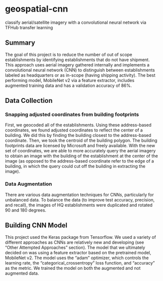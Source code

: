 # geospatial-cnn
classify aerial/satellite imagery with a convolutional neural network via TFHub transfer learning

## Summary
The goal of this project is to reduce the number of out of scope establishments by identifying establishments that do not have shipment. This approach uses aerial imagery gathered internally and implements a convolutional neural network (CNN) to distinguish between establishments labeled as headquarters or as in-scope (having shipping activity). The best performing model, MobileNet v2 via a feature extractor, includes augmented training data and has a validation accuracy of 86%. 

## Data Collection
### Snapping adjusted coordinates from building footprints
First, we geocoded all of the establishments. Using these address-based coordinates, we found adjusted coordinates to reflect the center of a building. We did this by finding the building closest to the address-based coordinate. Then, we took the centroid of the building polygon. The building footprints data are licensed by Microsoft and freely available. 
With the new set of coordinates, we are able to more accurately query the aerial imagery to obtain an image with the building of the establishment at the center of the image (as opposed to the address-based coordinate refer to the edge of a building, in which the query could cut off the building in extracting the image).

### Data Augmentation
There are various data augmentation techniques for CNNs, particularly for unbalanced data. To balance the data (to improve test accuracy, precision, and recall), the images of HQ establishments were duplicated and rotated 90 and 180 degrees.

## Building CNN Model
This project used the Keras package from Tensorflow. We used a variety of different approaches as CNNs are relatively new and developing (see “Other Attempted Approaches” section). The model that we ultimately decided on was using a feature extractor based on the pretrained model, MobileNet v2.
The model uses the “adam” optimizer, which controls the learning rate, the “categorical_crossentropy” loss function, and “accuracy” as the metric. We trained the model on both the augmented and not augmented data.
